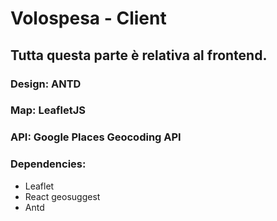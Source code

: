 # Volospesa - Client

## Tutta questa parte è relativa al frontend.

### Design: ANTD

### Map: LeafletJS

### API: Google Places Geocoding API

### Dependencies:

- Leaflet
- React geosuggest
- Antd
